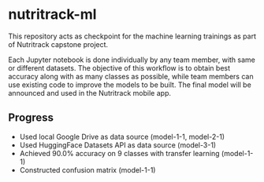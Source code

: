 # nutritrack-ml

This repository acts as checkpoint for the machine learning trainings as part of Nutritrack capstone project.

Each Jupyter notebook is done individually by any team member, with same or different datasets. The objective of this workflow is to obtain best accuracy along with as many classes as possible, while team members can use existing code to improve the models to be built. The final model will be announced and used in the Nutritrack mobile app.

## Progress
- Used local Google Drive as data source (model-1-1, model-2-1)
- Used HuggingFace Datasets API as data source (model-3-1)
- Achieved 90.0% accuracy on 9 classes with transfer learning (model-1-1)
- Constructed confusion matrix (model-1-1)
